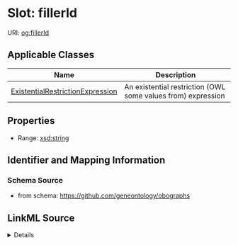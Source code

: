 # Slot: fillerId

URI: [og:fillerId](https://github.com/geneontology/obographs/fillerId)



<!-- no inheritance hierarchy -->




## Applicable Classes

| Name | Description |
| --- | --- |
[ExistentialRestrictionExpression](ExistentialRestrictionExpression.md) | An existential restriction (OWL some values from) expression






## Properties

* Range: [xsd:string](http://www.w3.org/2001/XMLSchema#string)







## Identifier and Mapping Information







### Schema Source


* from schema: https://github.com/geneontology/obographs




## LinkML Source

<details>
```yaml
name: fillerId
from_schema: https://github.com/geneontology/obographs
rank: 1000
alias: fillerId
domain_of:
- ExistentialRestrictionExpression
range: string

```
</details>